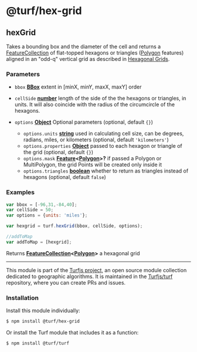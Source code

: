 # @turf/hex-grid

<!-- Generated by documentation.js. Update this documentation by updating the source code. -->

## hexGrid

Takes a bounding box and the diameter of the cell and returns a [FeatureCollection][1] of flat-topped
hexagons or triangles ([Polygon][2] features) aligned in an "odd-q" vertical grid as
described in [Hexagonal Grids][3].

### Parameters

*   `bbox` **[BBox][4]** extent in \[minX, minY, maxX, maxY] order
*   `cellSide` **[number][5]** length of the side of the the hexagons or triangles, in units. It will also coincide with the
    radius of the circumcircle of the hexagons.
*   `options` **[Object][6]** Optional parameters (optional, default `{}`)

    *   `options.units` **[string][7]** used in calculating cell size, can be degrees, radians, miles, or kilometers (optional, default `'kilometers'`)
    *   `options.properties` **[Object][6]** passed to each hexagon or triangle of the grid (optional, default `{}`)
    *   `options.mask` **[Feature][8]<[Polygon][9]>?** if passed a Polygon or MultiPolygon, the grid Points will be created only inside it
    *   `options.triangles` **[boolean][10]** whether to return as triangles instead of hexagons (optional, default `false`)

### Examples

```javascript
var bbox = [-96,31,-84,40];
var cellSide = 50;
var options = {units: 'miles'};

var hexgrid = turf.hexGrid(bbox, cellSide, options);

//addToMap
var addToMap = [hexgrid];
```

Returns **[FeatureCollection][11]<[Polygon][9]>** a hexagonal grid

[1]: https://tools.ietf.org/html/rfc7946#section-3.3

[2]: https://tools.ietf.org/html/rfc7946#section-3.1.6

[3]: http://www.redblobgames.com/grids/hexagons/

[4]: https://tools.ietf.org/html/rfc7946#section-5

[5]: https://developer.mozilla.org/docs/Web/JavaScript/Reference/Global_Objects/Number

[6]: https://developer.mozilla.org/docs/Web/JavaScript/Reference/Global_Objects/Object

[7]: https://developer.mozilla.org/docs/Web/JavaScript/Reference/Global_Objects/String

[8]: https://tools.ietf.org/html/rfc7946#section-3.2

[9]: https://tools.ietf.org/html/rfc7946#section-3.1.6

[10]: https://developer.mozilla.org/docs/Web/JavaScript/Reference/Global_Objects/Boolean

[11]: https://tools.ietf.org/html/rfc7946#section-3.3

<!-- This file is automatically generated. Please don't edit it directly:
if you find an error, edit the source file (likely index.js), and re-run
./scripts/generate-readmes in the turf project. -->

---

This module is part of the [Turfjs project](http://turfjs.org/), an open source
module collection dedicated to geographic algorithms. It is maintained in the
[Turfjs/turf](https://github.com/Turfjs/turf) repository, where you can create
PRs and issues.

### Installation

Install this module individually:

```sh
$ npm install @turf/hex-grid
```

Or install the Turf module that includes it as a function:

```sh
$ npm install @turf/turf
```
